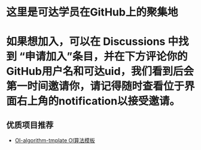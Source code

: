 # 这里是可达学员在GitHub上的聚集地
# 如果想加入，可以在 Discussions 中找到 “申请加入”条目，并在下方评论你的GitHub用户名和可达uid，我们看到后会第一时间邀请你，请记得随时查看位于界面右上角的notification以接受邀请。

## 优质项目推荐
- [OI-algorithm-tmplate OI算法模板](https://github.com/KedaOIers/OI-algorithm-template)
